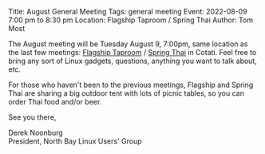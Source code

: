 Title: August General Meeting
Tags: general meeting
Event: 2022-08-09 7:00 pm to 8:30 pm
Location: Flagship Taproom / Spring Thai
Author: Tom Most

The August meeting will be Tuesday August 9, 7:00pm, same location as the last few meetings:
[Flagship Taproom](https://www.flagshiptaproom.com/cotati) / [Spring Thai](https://www.springthai.net/) in Cotati.
Feel free to bring any sort of Linux gadgets, questions, anything you want to talk about, etc.

For those who haven't been to the previous meetings, Flagship and Spring Thai are sharing a big outdoor tent with lots of picnic tables, so you can order Thai food and/or beer.

See you there,

Derek Noonburg<br>
President, North Bay Linux Users' Group
